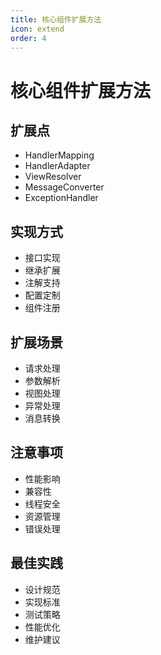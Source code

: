 ```yaml
---
title: 核心组件扩展方法
icon: extend
order: 4
---
```


# 核心组件扩展方法

## 扩展点
- HandlerMapping
- HandlerAdapter
- ViewResolver
- MessageConverter
- ExceptionHandler

## 实现方式
- 接口实现
- 继承扩展
- 注解支持
- 配置定制
- 组件注册

## 扩展场景
- 请求处理
- 参数解析
- 视图处理
- 异常处理
- 消息转换

## 注意事项
- 性能影响
- 兼容性
- 线程安全
- 资源管理
- 错误处理

## 最佳实践
- 设计规范
- 实现标准
- 测试策略
- 性能优化
- 维护建议
